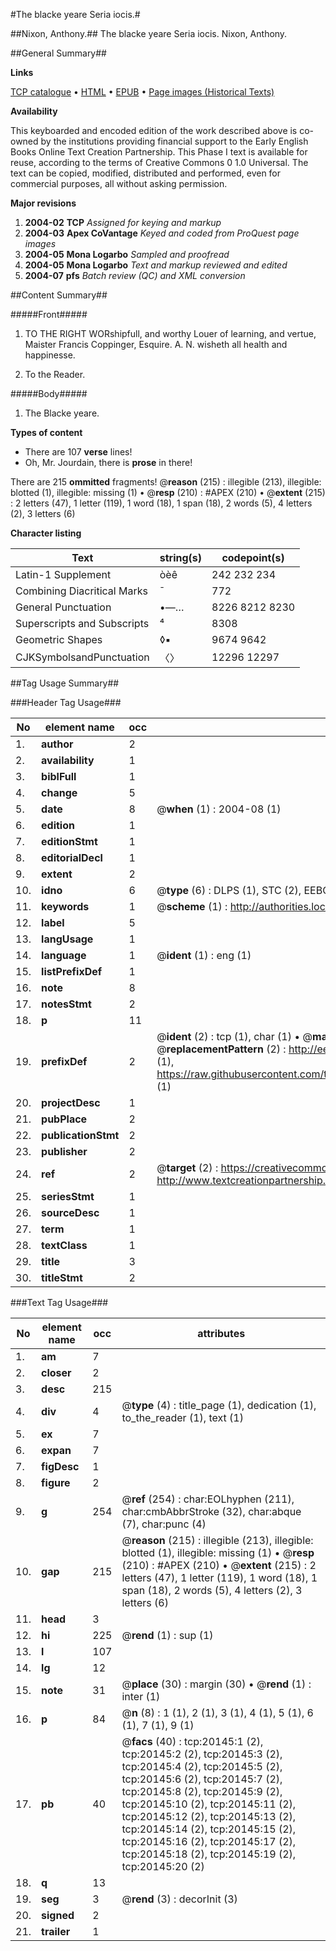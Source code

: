 #The blacke yeare Seria iocis.#

##Nixon, Anthony.##
The blacke yeare Seria iocis.
Nixon, Anthony.

##General Summary##

**Links**

[TCP catalogue](http://www.ota.ox.ac.uk/tcp/)  • 
[HTML](http://tei.it.ox.ac.uk/tcp/Texts-HTML/free/A08/A08246.html)  • 
[EPUB](http://tei.it.ox.ac.uk/tcp/Texts-EPUB/free/A08/A08246.epub) • 
[Page images (Historical Texts)](https://data.historicaltexts.jisc.ac.uk/view?pubId=eebo-99854708e&pageId=eebo-99854708e-20145-1)

**Availability**

This keyboarded and encoded edition of the
	       work described above is co-owned by the institutions
	       providing financial support to the Early English Books
	       Online Text Creation Partnership. This Phase I text is
	       available for reuse, according to the terms of Creative
	       Commons 0 1.0 Universal. The text can be copied,
	       modified, distributed and performed, even for
	       commercial purposes, all without asking permission.

**Major revisions**

1. __2004-02__ __TCP__ *Assigned for keying and markup*
1. __2004-03__ __Apex CoVantage__ *Keyed and coded from ProQuest page images*
1. __2004-05__ __Mona Logarbo__ *Sampled and proofread*
1. __2004-05__ __Mona Logarbo__ *Text and markup reviewed and edited*
1. __2004-07__ __pfs__ *Batch review (QC) and XML conversion*

##Content Summary##

#####Front#####

1. TO THE RIGHT WORshipfull, and worthy Louer of learning, and vertue, Maister Francis Coppinger, Esquire. A. N. wisheth all health and happinesse.

1. To the Reader.

#####Body#####

1. The Blacke yeare.

**Types of content**

  * There are 107 **verse** lines!
  * Oh, Mr. Jourdain, there is **prose** in there!

There are 215 **ommitted** fragments! 
 @__reason__ (215) : illegible (213), illegible: blotted (1), illegible: missing (1)  •  @__resp__ (210) : #APEX (210)  •  @__extent__ (215) : 2 letters (47), 1 letter (119), 1 word (18), 1 span (18), 2 words (5), 4 letters (2), 3 letters (6)

**Character listing**


|Text|string(s)|codepoint(s)|
|---|---|---|
|Latin-1 Supplement|òèê|242 232 234|
|Combining             Diacritical Marks|̄|772|
|General Punctuation|•—…|8226 8212 8230|
|Superscripts             and Subscripts|⁴|8308|
|Geometric Shapes|◊▪|9674 9642|
|CJKSymbolsandPunctuation|〈〉|12296 12297|

##Tag Usage Summary##

###Header Tag Usage###

|No|element name|occ|attributes|
|---|---|---|---|
|1.|__author__|2||
|2.|__availability__|1||
|3.|__biblFull__|1||
|4.|__change__|5||
|5.|__date__|8| @__when__ (1) : 2004-08 (1)|
|6.|__edition__|1||
|7.|__editionStmt__|1||
|8.|__editorialDecl__|1||
|9.|__extent__|2||
|10.|__idno__|6| @__type__ (6) : DLPS (1), STC (2), EEBO-CITATION (1), PROQUEST (1), VID (1)|
|11.|__keywords__|1| @__scheme__ (1) : http://authorities.loc.gov/ (1)|
|12.|__label__|5||
|13.|__langUsage__|1||
|14.|__language__|1| @__ident__ (1) : eng (1)|
|15.|__listPrefixDef__|1||
|16.|__note__|8||
|17.|__notesStmt__|2||
|18.|__p__|11||
|19.|__prefixDef__|2| @__ident__ (2) : tcp (1), char (1)  •  @__matchPattern__ (2) : ([0-9\-]+):([0-9IVX]+) (1), (.+) (1)  •  @__replacementPattern__ (2) : http://eebo.chadwyck.com/downloadtiff?vid=$1&page=$2 (1), https://raw.githubusercontent.com/textcreationpartnership/Texts/master/tcpchars.xml#$1 (1)|
|20.|__projectDesc__|1||
|21.|__pubPlace__|2||
|22.|__publicationStmt__|2||
|23.|__publisher__|2||
|24.|__ref__|2| @__target__ (2) : https://creativecommons.org/publicdomain/zero/1.0/ (1), http://www.textcreationpartnership.org/docs/. (1)|
|25.|__seriesStmt__|1||
|26.|__sourceDesc__|1||
|27.|__term__|1||
|28.|__textClass__|1||
|29.|__title__|3||
|30.|__titleStmt__|2||


###Text Tag Usage###

|No|element name|occ|attributes|
|---|---|---|---|
|1.|__am__|7||
|2.|__closer__|2||
|3.|__desc__|215||
|4.|__div__|4| @__type__ (4) : title_page (1), dedication (1), to_the_reader (1), text (1)|
|5.|__ex__|7||
|6.|__expan__|7||
|7.|__figDesc__|1||
|8.|__figure__|2||
|9.|__g__|254| @__ref__ (254) : char:EOLhyphen (211), char:cmbAbbrStroke (32), char:abque (7), char:punc (4)|
|10.|__gap__|215| @__reason__ (215) : illegible (213), illegible: blotted (1), illegible: missing (1)  •  @__resp__ (210) : #APEX (210)  •  @__extent__ (215) : 2 letters (47), 1 letter (119), 1 word (18), 1 span (18), 2 words (5), 4 letters (2), 3 letters (6)|
|11.|__head__|3||
|12.|__hi__|225| @__rend__ (1) : sup (1)|
|13.|__l__|107||
|14.|__lg__|12||
|15.|__note__|31| @__place__ (30) : margin (30)  •  @__rend__ (1) : inter (1)|
|16.|__p__|84| @__n__ (8) : 1 (1), 2 (1), 3 (1), 4 (1), 5 (1), 6 (1), 7 (1), 9 (1)|
|17.|__pb__|40| @__facs__ (40) : tcp:20145:1 (2), tcp:20145:2 (2), tcp:20145:3 (2), tcp:20145:4 (2), tcp:20145:5 (2), tcp:20145:6 (2), tcp:20145:7 (2), tcp:20145:8 (2), tcp:20145:9 (2), tcp:20145:10 (2), tcp:20145:11 (2), tcp:20145:12 (2), tcp:20145:13 (2), tcp:20145:14 (2), tcp:20145:15 (2), tcp:20145:16 (2), tcp:20145:17 (2), tcp:20145:18 (2), tcp:20145:19 (2), tcp:20145:20 (2)|
|18.|__q__|13||
|19.|__seg__|3| @__rend__ (3) : decorInit (3)|
|20.|__signed__|2||
|21.|__trailer__|1||
